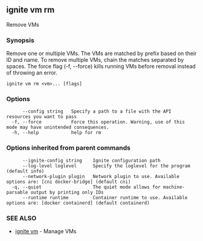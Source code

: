 ## ignite vm rm

Remove VMs

### Synopsis


Remove one or multiple VMs. The VMs are matched by prefix based
on their ID and name. To remove multiple VMs, chain the matches
separated by spaces. The force flag (-f, --force) kills running
VMs before removal instead of throwing an error.


```
ignite vm rm <vm>... [flags]
```

### Options

```
      --config string   Specify a path to a file with the API resources you want to pass
  -f, --force           Force this operation. Warning, use of this mode may have unintended consequences.
  -h, --help            help for rm
```

### Options inherited from parent commands

```
      --ignite-config string    Ignite configuration path
      --log-level loglevel      Specify the loglevel for the program (default info)
      --network-plugin plugin   Network plugin to use. Available options are: [cni docker-bridge] (default cni)
  -q, --quiet                   The quiet mode allows for machine-parsable output by printing only IDs
      --runtime runtime         Container runtime to use. Available options are: [docker containerd] (default containerd)
```

### SEE ALSO

* [ignite vm](ignite_vm.md)	 - Manage VMs

